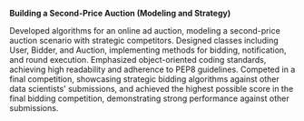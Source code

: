 **Building a Second-Price Auction (Modeling and Strategy)**

Developed algorithms for an online ad auction, modeling a second-price auction scenario with strategic competitors. Designed classes including User, Bidder, and Auction, implementing methods for bidding, notification, and round execution. Emphasized object-oriented coding standards, achieving high readability and adherence to PEP8 guidelines. Competed in a final competition, showcasing strategic bidding algorithms against other data scientists' submissions, and achieved the highest possible score in the final bidding competition, demonstrating strong performance against other submissions.
